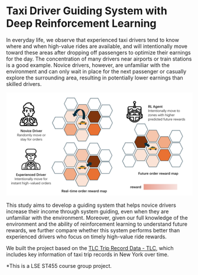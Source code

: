 # Taxi Driver Guiding System with Deep Reinforcement Learning

In everyday life, we observe that experienced taxi drivers tend to know where and when high-value rides are available, and will intentionally move toward these areas after dropping off passengers to optimize their earnings for the day. The concentration of many drivers near airports or train stations is a good example. Novice drivers, however, are unfamiliar with the environment and can only wait in place for the next passenger or casually explore the surrounding area, resulting in potentially lower earnings than skilled drivers.

![rl_vs_humans](rl_vs_humans.png)

This study aims to develop a guiding system that helps novice drivers increase their income through system guiding, even when they are unfamiliar with the environment. Moreover, given our full knowledge of the environment and the ability of reinforcement learning to understand future rewards, we further compare whether this system performs better than experienced drivers who focus on timely high-value ride rewards.

We built the project based on the [TLC Trip Record Data - TLC](https://www.nyc.gov/site/tlc/about/tlc-trip-record-data.page), which includes key information of taxi trip records in New York over time.

*This is a LSE ST455 course group project.

